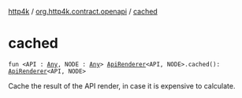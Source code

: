 [http4k](../index.md) / [org.http4k.contract.openapi](index.md) / [cached](./cached.md)

# cached

`fun <API : `[`Any`](https://kotlinlang.org/api/latest/jvm/stdlib/kotlin/-any/index.html)`, NODE : `[`Any`](https://kotlinlang.org/api/latest/jvm/stdlib/kotlin/-any/index.html)`> `[`ApiRenderer`](-api-renderer/index.md)`<API, NODE>.cached(): `[`ApiRenderer`](-api-renderer/index.md)`<API, NODE>`

Cache the result of the API render, in case it is expensive to calculate.


